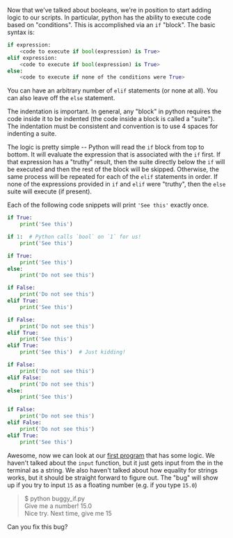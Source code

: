 Now that we've talked about booleans, we're in position to start adding
logic to our scripts.  In particular, python has the ability to execute
code based on "conditions".  This is accomplished via an `if` "block".  The
basic syntax is:

```py
if expression:
    <code to execute if bool(expression) is True>
elif expression:
    <code to execute if bool(expression) is True>
else:
    <code to execute if none of the conditions were True>
```

You can have an arbitrary number of `elif` statements (or none at all).  You
can also leave off the `else` statement.

The indentation is important.  In general, any "block" in python requires the
code inside it to be indented (the code inside a block is called a "suite").
The indentation must be consistent and convention is to use 4 spaces for
indenting a suite.

The logic is pretty simple -- Python will read the `if` block from top to bottom.
It will evaluate the expression that is associated with the `if` first.
If that expression has a "truthy" result, then the suite directly below the `if`
will be executed and then the rest of the block will be skipped.  Otherwise, the
same process will be repeated for each of the `elif` statements in order.  If
none of the expressions provided in `if` and `elif` were "truthy", then the
`else` suite will execute (if present).

Each of the following code snippets will print `'See this'` exactly once.

```py
if True:
    print('See this')
```

```py
if 1:  # Python calls `bool` on `1` for us!
    print('See this')
```

```py
if True:
    print('See this')
else:
    print('Do not see this')
```

```py
if False:
    print('Do not see this')
elif True:
    print('See this')
```

```py
if False:
    print('Do not see this')
elif True:
    print('See this')
elif True:
    print('See this')  # Just kidding!
```

```py
if False:
    print('Do not see this')
elif False:
    print('Do not see this')
else:
    print('See this')
```

```py
if False:
    print('Do not see this')
elif False:
    print('Do not see this')
elif True:
    print('See this')
```

Awesome, now we can look at our [first program](buggy_if.py) that has some logic.
We haven't talked about the `input` function, but it just gets input from the
in the terminal as a string.  We also haven't talked about how equality for
strings works, but it should be straight forward to figure out.  The "bug" will
show up if you try to input `15` as a floating number (e.g. if you type `15.0`)

> $ python buggy_if.py<br>
> Give me a number! 15.0<br>
> Nice try.  Next time, give me 15<br>

Can you fix this bug?
